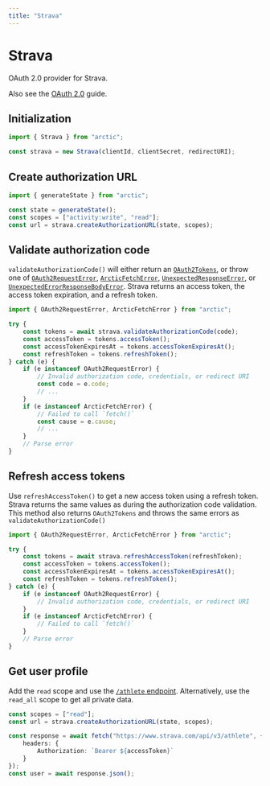 ```yaml
---
title: "Strava"
---
```


# Strava

OAuth 2.0 provider for Strava.

Also see the [OAuth 2.0](/guides/oauth2) guide.

## Initialization

```ts
import { Strava } from "arctic";

const strava = new Strava(clientId, clientSecret, redirectURI);
```

## Create authorization URL

```ts
import { generateState } from "arctic";

const state = generateState();
const scopes = ["activity:write", "read"];
const url = strava.createAuthorizationURL(state, scopes);
```

## Validate authorization code

`validateAuthorizationCode()` will either return an [`OAuth2Tokens`](/reference/main/OAuth2Tokens), or throw one of [`OAuth2RequestError`](/reference/main/OAuth2RequestError), [`ArcticFetchError`](/reference/main/ArcticFetchError), [`UnexpectedResponseError`](/reference/main/UnexpectedResponseError), or [`UnexpectedErrorResponseBodyError`](/reference/main/UnexpectedErrorResponseBodyError). Strava returns an access token, the access token expiration, and a refresh token.

```ts
import { OAuth2RequestError, ArcticFetchError } from "arctic";

try {
	const tokens = await strava.validateAuthorizationCode(code);
	const accessToken = tokens.accessToken();
	const accessTokenExpiresAt = tokens.accessTokenExpiresAt();
	const refreshToken = tokens.refreshToken();
} catch (e) {
	if (e instanceof OAuth2RequestError) {
		// Invalid authorization code, credentials, or redirect URI
		const code = e.code;
		// ...
	}
	if (e instanceof ArcticFetchError) {
		// Failed to call `fetch()`
		const cause = e.cause;
		// ...
	}
	// Parse error
}
```

## Refresh access tokens

Use `refreshAccessToken()` to get a new access token using a refresh token. Strava returns the same values as during the authorization code validation. This method also returns `OAuth2Tokens` and throws the same errors as `validateAuthorizationCode()`

```ts
import { OAuth2RequestError, ArcticFetchError } from "arctic";

try {
	const tokens = await strava.refreshAccessToken(refreshToken);
	const accessToken = tokens.accessToken();
	const accessTokenExpiresAt = tokens.accessTokenExpiresAt();
	const refreshToken = tokens.refreshToken();
} catch (e) {
	if (e instanceof OAuth2RequestError) {
		// Invalid authorization code, credentials, or redirect URI
	}
	if (e instanceof ArcticFetchError) {
		// Failed to call `fetch()`
	}
	// Parse error
}
```

## Get user profile

Add the `read` scope and use the [`/athlete` endpoint](https://developers.strava.com/docs/reference/#api-Athletes-getLoggedInAthlete). Alternatively, use the `read_all` scope to get all private data.

```ts
const scopes = ["read"];
const url = strava.createAuthorizationURL(state, scopes);
```

```ts
const response = await fetch("https://www.strava.com/api/v3/athlete", {
	headers: {
		Authorization: `Bearer ${accessToken}`
	}
});
const user = await response.json();
```
